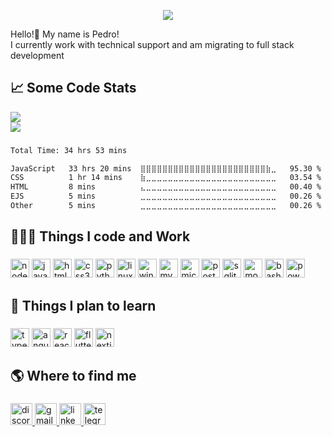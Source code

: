 <p align="center">
  <img src="https://capsule-render.vercel.app/api?type=waving&color=gradient&text=Welcome!&height=100&section=header"/>
</p>

<p align="left">Hello!👋 My name is Pedro! <br>I currently work with technical support and am migrating to full stack development</p>

###

<h2 align="left">📈  Some Code Stats</h2>

<img src="https://komarev.com/ghpvc/?username=pedrozun&style=for-the-badge&label=Visits"/>
<div>
<picture>
  <source
    srcset="https://github-readme-stats.vercel.app/api?username=pedrozun&show_icons=true&theme=dark"
    media="(prefers-color-scheme: dark)"
  />
  <img src="https://github-readme-stats.vercel.app/api?username=pedrozun&show_icons=true" />
</picture>
</div>

###

<!--START_SECTION:waka-->

```txt
Total Time: 34 hrs 53 mins

JavaScript   33 hrs 20 mins  ⣿⣿⣿⣿⣿⣿⣿⣿⣿⣿⣿⣿⣿⣿⣿⣿⣿⣿⣿⣿⣿⣿⣿⣷⣀   95.30 %
CSS          1 hr 14 mins    ⣷⣀⣀⣀⣀⣀⣀⣀⣀⣀⣀⣀⣀⣀⣀⣀⣀⣀⣀⣀⣀⣀⣀⣀⣀   03.54 %
HTML         8 mins          ⣄⣀⣀⣀⣀⣀⣀⣀⣀⣀⣀⣀⣀⣀⣀⣀⣀⣀⣀⣀⣀⣀⣀⣀⣀   00.40 %
EJS          5 mins          ⣀⣀⣀⣀⣀⣀⣀⣀⣀⣀⣀⣀⣀⣀⣀⣀⣀⣀⣀⣀⣀⣀⣀⣀⣀   00.26 %
Other        5 mins          ⣀⣀⣀⣀⣀⣀⣀⣀⣀⣀⣀⣀⣀⣀⣀⣀⣀⣀⣀⣀⣀⣀⣀⣀⣀   00.26 %
```

<!--END_SECTION:waka-->

###

<h2 align="left">👨🏻‍💻  Things I code and Work</h2>

###

<div align="left">
  <img src="https://img.shields.io/badge/Node.js-339933?logo=nodedotjs&logoColor=white&style=for-the-badge" height="30" alt="nodejs logo"  />
  <img src="https://img.shields.io/badge/JavaScript-F7DF1E?logo=javascript&logoColor=black&style=for-the-badge" height="30" alt="javascript logo"  />
  <img src="https://img.shields.io/badge/HTML5-E34F26?logo=html5&logoColor=white&style=for-the-badge" height="30" alt="html5 logo"  />
  <img src="https://img.shields.io/badge/CSS3-1572B6?logo=css3&logoColor=white&style=for-the-badge" height="30" alt="css3 logo"  />
  <img src="https://img.shields.io/badge/Python-3776AB?logo=python&logoColor=white&style=for-the-badge" height="30" alt="python logo"  />
  <img src="https://img.shields.io/badge/Linux-FCC624?logo=linux&logoColor=black&style=for-the-badge" height="30" alt="linux logo"  />
  <img src="https://img.shields.io/badge/Windows-0078D6?logo=windows&logoColor=white&style=for-the-badge" height="30" alt="windows8 logo"  />
  <img src="https://img.shields.io/badge/MySQL-4479A1?logo=mysql&logoColor=white&style=for-the-badge" height="30" alt="mysql logo"  />
  <img src="https://img.shields.io/badge/Microsoft SQL Server-CC2927?logo=microsoftsqlserver&logoColor=white&style=for-the-badge" height="30" alt="microsoftsqlserver logo"  />
  <img src="https://img.shields.io/badge/PostgreSQL-4169E1?logo=postgresql&logoColor=white&style=for-the-badge" height="30" alt="postgresql logo"  />
  <img src="https://img.shields.io/badge/SQLite-003B57?logo=sqlite&logoColor=white&style=for-the-badge" height="30" alt="sqlite logo"  />
  <img src="https://img.shields.io/badge/MongoDB-47A248?logo=mongodb&logoColor=white&style=for-the-badge" height="30" alt="mongodb logo"  />
  <img src="https://img.shields.io/badge/GNU Bash-4EAA25?logo=gnubash&logoColor=white&style=for-the-badge" height="30" alt="bash logo"  />
  <img src="https://img.shields.io/badge/PowerShell-5391FE?logo=powershell&logoColor=black&style=for-the-badge" height="30" alt="powershell logo"  />
</div>

###

<h2 align="left">📖 Things I plan to learn</h2>

###

<div align="left">
  <img src="https://img.shields.io/badge/TypeScript-3178C6?logo=typescript&logoColor=white&style=for-the-badge" height="30" alt="typescript logo"  /> 
  <img src="https://img.shields.io/badge/Angular-DD0031?logo=angular&logoColor=white&style=for-the-badge" height="30" alt="angularjs logo"  /> 
  <img src="https://img.shields.io/badge/React-61DAFB?logo=react&logoColor=black&style=for-the-badge" height="30" alt="react logo"  />
  <img src="https://img.shields.io/badge/Flutter-02569B?logo=flutter&logoColor=white&style=for-the-badge" height="30" alt="flutter logo"  />
  <img src="https://img.shields.io/badge/Next.js-000000?logo=nextdotjs&logoColor=white&style=for-the-badge" height="30" alt="nextjs logo"  />
</div>

###

<h2 align="left">🌎  Where to find me</h2>

###

<div align="left"><a href="https://discordapp.com/users/199640431934308353" target="_blank"><img src="https://img.shields.io/static/v1?message=Discord&logo=discord&label=&color=000000&logoColor=white&labelColor=&style=for-the-badge" height="35" alt="discord logo"  />
  </a>
  <a href="mailto:pedrozuner@gmail.com" target="_blank">
  <img src="https://img.shields.io/static/v1?message=Gmail&logo=gmail&label=&color=000000&logoColor=white&labelColor=&style=for-the-badge" height="35" alt="gmail logo"  />
  </a>
  <a href="https://www.linkedin.com/in/pedrocruzeiro/" target="_blank">
    <img src="https://img.shields.io/static/v1?message=LinkedIn&logo=linkedin&label=&color=000000&logoColor=white&labelColor=&style=for-the-badge" height="35" alt="linkedin logo"  />
  </a>
  <a href="https://t.me/zunerp" target="_blank">
    <img src="https://img.shields.io/static/v1?message=Telegram&logo=telegram&label=&color=000000&logoColor=white&labelColor=&style=for-the-badge" height="35" alt="telegram logo"  />
  </a>
</div>

###
